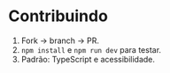 # Contribuindo
1. Fork → branch → PR.
2. `npm install` e `npm run dev` para testar.
3. Padrão: TypeScript e acessibilidade.
